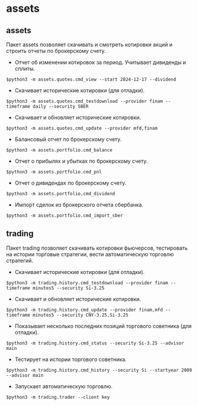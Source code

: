 # assets

## assets
Пакет assets позволяет скачивать и смотреть котировки акций и строить отчеты по брокерскому счету.

- Отчет об изменении котировок за период. Учитывает дивиденды и сплиты.
```
$python3 -m assets.quotes.cmd_view --start 2024-12-17 --dividend
```

- Скачивает исторические котировки (для отладки).
```
$python3 -m assets.quotes.cmd_testdownload --provider finam --timeframe daily --security SBER
```

- Скачивает и обновляет исторические котировки.
```
$python3 -m assets.quotes.cmd_update --provider mfd,finam
```

- Балансовый отчет по брокерскому счету.
```
$python3 -m assets.portfolio.cmd_balance
```

- Отчет о прибылях и убытках по брокерскому счету.
```
$python3 -m assets.portfolio.cmd_pnl
```

- Отчет о дивидендах по брокерскому счету.
```
$python3 -m assets.portfolio.cmd_dividend
```

- Импорт сделок из брокерского отчета сбербанка.
```
$python3 -m assets.portfolio.cmd_import_sber
```

## trading
Пакет trading позволяет скачивать котировки фьючерсов, тестировать на истории торговые стратегии, вести автоматическую торговлю стратегий.

- Скачивает исторические котировки (для отладки).
```
$python3 -m trading.history.cmd_testdownload --provider finam --timeframe minutes5 --security Si-3.25
```

- Скачивает и обновляет исторические котировки.
```
$python3 -m trading.history.cmd_update --provider finam,mfd --timeframe minutes5 --security CNY-3.25,Si-3.25
```

- Показывает несколько последних позиций торгового советника (для отладки).
```
$python3 -m trading.history.cmd_status --security Si-3.25 --advisor main
```

- Тестирует на истории торгового советника.
```
$python3 -m trading.history.cmd_history --security Si --startyear 2009 --advisor main
```

- Запускает автоматическую торговлю.
```
$python3 -m trading.trader --client key
```
